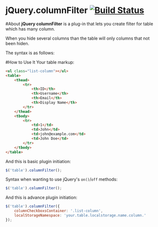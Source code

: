 # jQuery.columnFilter [![Build Status](https://secure.travis-ci.org/jeresig/jquery.hotkeys.png)](http://travis-ci.org/jeresig/jquery.hotkeys)

#About
**jQuery columnFilter** is a plug-in that lets you create filter for table which has many column.

When you hide several columns than the table will only columns that not been hiden.

The syntax is as follows:

#How  to Use It
Your table markup:
```html
<ul class="list-column"></ul>
<table>
    <thead>
        <tr>
            <th>ID</th>
            <th>Username</th>
            <th>Email</th>
            <th>Display Name</th>
        </tr>
    </thead>
    <tbody>
        <tr>
            <td>1</td>
            <td>John</td>
            <td>john@example.com</td>
            <td>John Doe</td>
        </tr>
    </tbody>
</table>
```
And this is basic plugin initiation:
```javascript
$('table').columnFilter();
```

Syntax when wanting to use jQuery's `on()`/`off` methods:

```javascript
$('table').columnFilter();
```

And this is advance plugin initiation:
```javascript
$('table').columnFilter({
    columnCheckboxsContainer: '.list-column',
    localStorageNamespace: 'your.table.localstorage.name.column.'
});
```